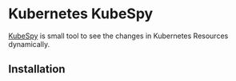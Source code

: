 # Kubernetes KubeSpy

[KubeSpy](https://github.com/pulumi/kubespy) is small tool to see the changes in Kubernetes Resources dynamically.

## Installation
